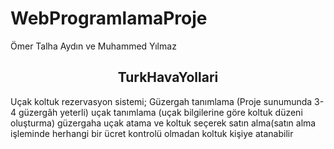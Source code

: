 # WebProgramlamaProje
Ömer Talha Aydın ve Muhammed Yılmaz
<h2 align="center">TurkHavaYollari</h2>
Uçak koltuk rezervasyon sistemi; Güzergah tanımlama (Proje sunumunda 3-4 güzergâh
yeterli) uçak tanımlama (uçak bilgilerine göre koltuk düzeni oluşturma) güzergaha uçak atama
ve koltuk seçerek satın alma(satın alma işleminde herhangi bir ücret kontrolü olmadan koltuk
kişiye atanabilir
